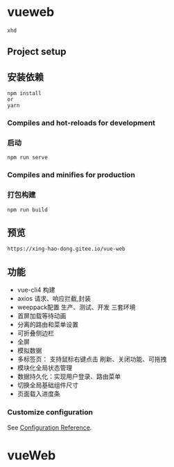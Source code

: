# vueweb
```
xhd 
```

## Project setup
## 安装依赖
```
npm install
or
yarn
```

### Compiles and hot-reloads for development
### 启动
```
npm run serve
```

### Compiles and minifies for production
### 打包构建
```
npm run build
```
## 预览
```
https://xing-hao-dong.gitee.io/vue-web
```

## 功能

* vue-cli4 构建
* axios 请求、响应拦截,封装
* weeppack配置 生产、测试、开发 三套环境
* 首屏加载等待动画
* 分离的路由和菜单设置
* 可折叠侧边栏
* 全屏
* 模拟数据
* 多标签页： 支持鼠标右键点击 刷新、关闭功能、可拖拽
* 模块化全局状态管理
* 数据持久化：实现用户登录、路由菜单
* 切换全局基础组件尺寸 
* 页面载入进度条

### Customize configuration
See [Configuration Reference](https://cli.vuejs.org/config/).
# vueWeb
